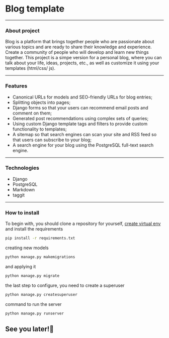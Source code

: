 # Blog template

---

### About project
Blog is a platform that brings together people who are passionate about various topics and are ready to share their knowledge and experience. Create a community of people who will develop and learn new things together.
This project is a simpe version for a personal blog, where you can talk about your life, ideas, projects, etc., as well as customize it using your templates (html/css/ js).

---

### Features
- Canonical URLs for models and SEO-friendly URLs for blog entries;
- Splitting objects into pages;
- Django forms so that your users can recommend email posts and comment on them;
- Generated post recommendations using complex sets of queries;
- Using custom Django template tags and filters to provide custom functionality to templates;
- A sitemap so that search engines can scan your site and RSS feed so that users can subscribe to your blog;
- A search engine for your blog using the PostgreSQL full-text search engine.

---

### Technologies
- Django
- PostgreSQL
- Markdown
- taggit

--- 

### How to install

To begin with, you should clone a repository for yourself, [create virtual env](https://docs.python.org/3/library/venv.html) and install the requirements

```bash
pip install -r requirements.txt
```
creating new models

```python
python manage.py makemigrations
```

and applying it
```python
python manage.py migrate
```

the last step to configure, you need to create a superuser
```python
python manage.py createsuperuser
```

command to run the server
```python
python manage.py runserver
```
## See you later!👋
